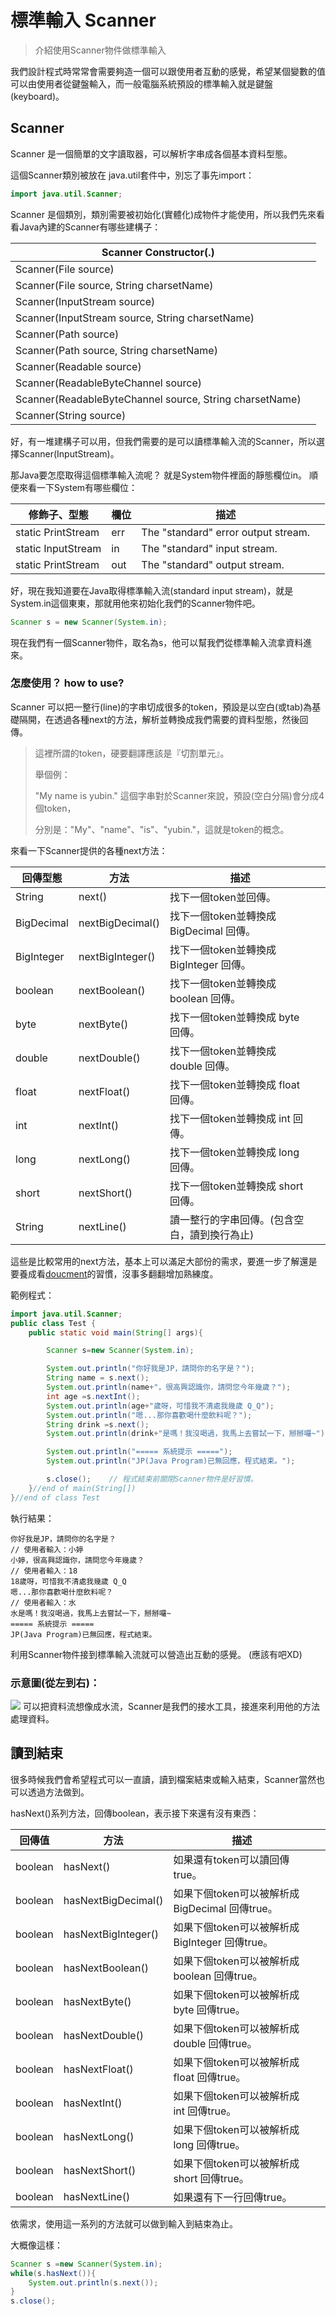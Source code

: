 # 標準輸入 Scanner



> 介紹使用Scanner物件做標準輸入

我們設計程式時常常會需要夠造一個可以跟使用者互動的感覺，希望某個變數的值可以由使用者從鍵盤輸入，而一般電腦系統預設的標準輸入就是鍵盤(keyboard)。

## Scanner

Scanner 是一個簡單的文字讀取器，可以解析字串成各個基本資料型態。

這個Scanner類別被放在 java.util套件中，別忘了事先import：

```java
import java.util.Scanner;
```

Scanner 是個類別，類別需要被初始化(實體化)成物件才能使用，所以我們先來看看Java內建的Scanner有哪些建構子：

| Scanner Constructor(.)                                  |   |
| ------------------------------------------------------- | - |
| Scanner(File source)                                    |   |
| Scanner(File source, String charsetName)                |   |
| Scanner(InputStream source)                             |   |
| Scanner(InputStream source, String charsetName)         |   |
| Scanner(Path source)                                    |   |
| Scanner(Path source, String charsetName)                |   |
| Scanner(Readable source)                                |   |
| Scanner(ReadableByteChannel source)                     |   |
| Scanner(ReadableByteChannel source, String charsetName) |   |
| Scanner(String source)                                  |   |

好，有一堆建構子可以用，但我們需要的是可以讀標準輸入流的Scanner，所以選擇Scanner(InputStream)。

那Java要怎麼取得這個標準輸入流呢？ 就是System物件裡面的靜態欄位in。 順便來看一下System有哪些欄位：

| 修飾子、型態             | 欄位  | 描述                                  |   |
| ------------------ | --- | ----------------------------------- | - |
| static PrintStream | err | The "standard" error output stream. |   |
| static InputStream | in  | The "standard" input stream.        |   |
| static PrintStream | out | The "standard" output stream.       |   |

好，現在我知道要在Java取得標準輸入流(standard input stream)，就是System.in這個東東，那就用他來初始化我們的Scanner物件吧。

```java
Scanner s = new Scanner(System.in);
```

現在我們有一個Scanner物件，取名為s，他可以幫我們從標準輸入流拿資料進來。

### 怎麼使用？ how to use?

Scanner 可以把一整行(line)的字串切成很多的token，預設是以空白(或tab)為基礎隔開，在透過各種next的方法，解析並轉換成我們需要的資料型態，然後回傳。

> 這裡所謂的token，硬要翻譯應該是『切割單元』。
>
> 舉個例：
>
> "My name is yubin." 這個字串對於Scanner來說，預設(空白分隔)會分成4個token，
>
> 分別是："My"、"name"、"is"、"yubin."，這就是token的概念。

來看一下Scanner提供的各種next方法：

| 回傳型態       | 方法               | 描述                           |   |
| ---------- | ---------------- | ---------------------------- | - |
| String     | next()           | 找下一個token並回傳。                |   |
| BigDecimal | nextBigDecimal() | 找下一個token並轉換成 BigDecimal 回傳。 |   |
| BigInteger | nextBigInteger() | 找下一個token並轉換成 BigInteger 回傳。 |   |
| boolean    | nextBoolean()    | 找下一個token並轉換成 boolean 回傳。    |   |
| byte       | nextByte()       | 找下一個token並轉換成 byte 回傳。       |   |
| double     | nextDouble()     | 找下一個token並轉換成 double 回傳。     |   |
| float      | nextFloat()      | 找下一個token並轉換成 float 回傳。      |   |
| int        | nextInt()        | 找下一個token並轉換成 int 回傳。        |   |
| long       | nextLong()       | 找下一個token並轉換成 long 回傳。       |   |
| short      | nextShort()      | 找下一個token並轉換成 short 回傳。      |   |
| String     | nextLine()       | 讀一整行的字串回傳。(包含空白，讀到換行為止)      |   |

這些是比較常用的next方法，基本上可以滿足大部份的需求，要進一步了解還是要養成看[doucment](https://docs.oracle.com/javase/7/docs/api/java/util/Scanner.html)的習慣，沒事多翻翻增加熟練度。

範例程式：

```java
import java.util.Scanner;
public class Test {
    public static void main(String[] args){

        Scanner s=new Scanner(System.in);

        System.out.println("你好我是JP，請問你的名字是？");
        String name = s.next();
        System.out.println(name+"，很高興認識你，請問您今年幾歲？");
        int age =s.nextInt();
        System.out.println(age+"歲呀，可惜我不清處我幾歲 Q_Q");
        System.out.println("嗯...那你喜歡喝什麼飲料呢？");
        String drink =s.next();
        System.out.println(drink+"是嗎！我沒喝過，我馬上去嘗試一下，掰掰囉~");

        System.out.println("===== 系統提示 =====");
        System.out.println("JP(Java Program)已無回應，程式結束。");

        s.close();    // 程式結束前關閉Scanner物件是好習慣。
    }//end of main(String[])
}//end of class Test
```

執行結果：

```
你好我是JP，請問你的名字是？
// 使用者輸入：小婷
小婷，很高興認識你，請問您今年幾歲？
// 使用者輸入：18
18歲呀，可惜我不清處我幾歲 Q_Q
嗯...那你喜歡喝什麼飲料呢？
// 使用者輸入：水
水是嗎！我沒喝過，我馬上去嘗試一下，掰掰囉~
===== 系統提示 =====
JP(Java Program)已無回應，程式結束。
```

利用Scanner物件接到標準輸入流就可以營造出互動的感覺。 (應該有吧XD)

### 示意圖(從左到右)：

![](broken-reference) 可以把資料流想像成水流，Scanner是我們的接水工具，接進來利用他的方法處理資料。

## 讀到結束

很多時候我們會希望程式可以一直讀，讀到檔案結束或輸入結束，Scanner當然也可以透過方法做到。

hasNext()系列方法，回傳boolean，表示接下來還有沒有東西：

| 回傳值     | 方法                  | 描述                                 |   |
| ------- | ------------------- | ---------------------------------- | - |
| boolean | hasNext()           | 如果還有token可以讀回傳true。                |   |
| boolean | hasNextBigDecimal() | 如果下個token可以被解析成 BigDecimal 回傳true。 |   |
| boolean | hasNextBigInteger() | 如果下個token可以被解析成 BigInteger 回傳true。 |   |
| boolean | hasNextBoolean()    | 如果下個token可以被解析成 boolean 回傳true。    |   |
| boolean | hasNextByte()       | 如果下個token可以被解析成 byte 回傳true。       |   |
| boolean | hasNextDouble()     | 如果下個token可以被解析成 double 回傳true。     |   |
| boolean | hasNextFloat()      | 如果下個token可以被解析成 float 回傳true。      |   |
| boolean | hasNextInt()        | 如果下個token可以被解析成 int 回傳true。        |   |
| boolean | hasNextLong()       | 如果下個token可以被解析成 long 回傳true。       |   |
| boolean | hasNextShort()      | 如果下個token可以被解析成 short 回傳true。      |   |
| boolean | hasNextLine()       | 如果還有下一行回傳true。                     |   |

依需求，使用這一系列的方法就可以做到輸入到結束為止。

大概像這樣：

```java
Scanner s =new Scanner(System.in);
while(s.hasNext()){
    System.out.println(s.next());
}
s.close();
```
